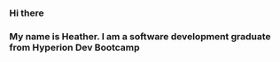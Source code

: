 ### Hi there

### My name is Heather. I am a software development graduate from Hyperion Dev Bootcamp
